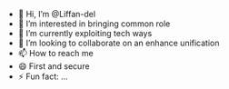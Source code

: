 - 👋 Hi, I’m @Liffan-del
- 👀 I’m interested in bringing common role
- 🌱 I’m currently exploiting tech ways
- 💞️ I’m looking to collaborate on an enhance unification
- 📫 How to reach me 
- 😄 First and secure
- ⚡ Fun fact: ...

<!---
Liffan-del/Liffan-del is a ✨ special ✨ repository because its `README.md` (this file) appears on your GitHub profile.
You can click the Preview link to take a look at your changes.
--->
